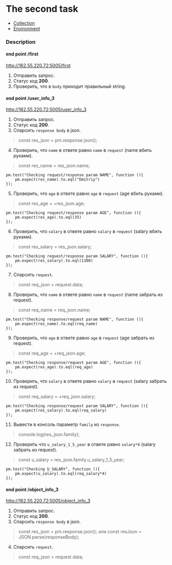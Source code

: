 # The second task

- [Collection](https://github.com/zakharov-dmitriy/hw_tasks/blob/main/Postman/HW_2/HW2_34group.postman_collection.json)
- [Environment](https://github.com/zakharov-dmitriy/hw_tasks/blob/main/Postman/HW_2/hw34.postman_environment.json)

### Description

#### end point /first

<http://162.55.220.72:5005/first>

1. Отправить запрос.
2. Статус код **200**.
3. Проверить, что в `body` приходит правильный string.

#### end point /user_info_3

<http://162.55.220.72:5005/user_info_3>

1. Отправить запрос.
2. Статус код **200**.
3. Спарсить `response body` в json.

> const res_json = pm.response.json();

4. Проверить, что `name` в ответе равно `name` в `request` (name вбить руками).

> const res_name = res_json.name;

```
pm.test("Checking request/response param NAME", function (){
    pm.expect(res_name).to.eql("Dmitriy")
});
```

5. Проверить, что `age` в ответе равно `age` в `request` (age вбить руками).

> const res_age = +res_json.age;

```
pm.test("Checking request/response param AGE", function (){
    pm.expect(res_age).to.eql(35)
});
```

6. Проверить, что `salary` в ответе равно `salary` в `request` (salary вбить руками).

> const res_salary = res_json.salary;

```
pm.test("Checking request/response param SALARY", function (){
    pm.expect(res_salary).to.eql(1100)
});
```

7. Спарсить `request`.

> const req_json = request.data;

8. Проверить, что `name` в ответе равно `name` в `request` (name забрать из request).

> const req_name = req_json.name;

```
pm.test("Checking response/request param NAME", function (){
    pm.expect(res_name).to.eql(req_name)
});
```

9. Проверить, что `age` в ответе равно `age` в `request` (age забрать из request).

> const req_age = +req_json.age;

```
pm.test("Checking response/request param AGE", function (){
    pm.expect(res_age).to.eql(req_age)
});
```

10. Проверить, что `salary` в ответе равно `salary` в `request` (salary забрать из request).

> const req_salary = +req_json.salary;

```
pm.test("Checking response/request param SALARY", function (){
    pm.expect(res_salary).to.eql(req_salary)
});
```

11. Вывести в консоль параметр `family` из `response`.

> console.log(res_json.family);

12. Проверить что `u_salary_1_5_year` в ответе равно `salary*4` (salary забрать из request).

> const u_salary = res_json.family.u_salary_1_5_year;

```
pm.test("Checking U_SALARY", function (){
    pm.expect(u_salary).to.eql(req_salary*4)
});
```

#### end point /object_info_3

<http://162.55.220.72:5005/object_info_3>

1. Отправить запрос.
2. Статус код **200**.
3. Спарсить `response body` в json.

> const res_json = pm.response.json();
или
> const resJson = JSON.parse(responseBody);

4. Спарсить `request`.

> const req_json = request.data;
